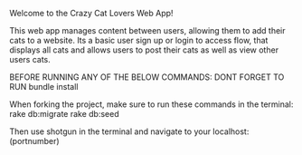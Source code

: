 Welcome to the Crazy Cat Lovers Web App!

This web app manages content between users, allowing them to add their cats to a website. Its a basic user sign up or login to access flow, that displays all cats and allows users to post their cats as well as view other users cats. 

BEFORE RUNNING ANY OF THE BELOW COMMANDS:
DONT FORGET TO RUN bundle install

When forking the project, make sure to run these commands in the terminal: 
rake db:migrate 
rake db:seed 

Then use shotgun in the terminal and navigate to your localhost:(portnumber)